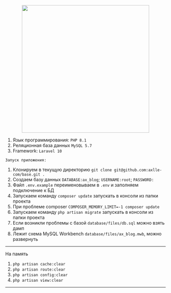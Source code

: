 <p align="center"><a href="https://laravel.com" target="_blank"><img src="https://raw.githubusercontent.com/laravel/art/master/logo-lockup/5%20SVG/2%20CMYK/1%20Full%20Color/laravel-logolockup-cmyk-red.svg" width="400"></a></p>

1. Язык программирования: `PHP 8.1`
2. Реляционная база данных `MySQL 5.7`
3. Framework: `Laravel 10`
```
Запуск приложения:
```
1. Клонируем в текущую директорию `git clone git@github.com:axlle-com/base.git .`
2. Создаем базу данных `DATABASE:ax_blog`; `USERNAME:root`; `PASSWORD:`
3. Файл `.env.example` переименовываем в `.env` и заполняем подключение к БД
4. Запускаем команду `composer update` запускать в консоли из папки проекта
5. При проблеме composer `COMPOSER_MEMORY_LIMIT=-1 composer update`
6. Запускаем команду `php artisan migrate` запускать в консоли из папки проекта
7. Если возникли проблемы с базой `database/files/db.sql` можно взять дамп
8. Лежит схема MySQL Workbench `database/files/ax_blog.mwb`, можно развернуть

---
На память
1. `php artisan cache:clear`
2. `php artisan route:clear`
3. `php artisan config:clear`
4. `php artisan view:clear`
---
